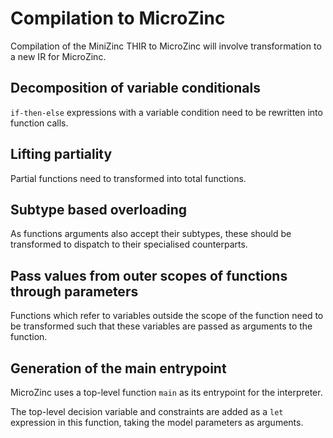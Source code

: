 # Compilation to MicroZinc

Compilation of the MiniZinc THIR to MicroZinc will involve transformation to
a new IR for MicroZinc.

## Decomposition of variable conditionals

`if-then-else` expressions with a variable condition need to be rewritten into
function calls.

## Lifting partiality

Partial functions need to transformed into total functions.

## Subtype based overloading

As functions arguments also accept their subtypes, these should be transformed
to dispatch to their specialised counterparts.

## Pass values from outer scopes of functions through parameters

Functions which refer to variables outside the scope of the function need to be
transformed such that these variables are passed as arguments to the function.

## Generation of the main entrypoint

MicroZinc uses a top-level function `main` as its entrypoint for the interpreter.

The top-level decision variable and constraints are added as a `let` expression
in this function, taking the model parameters as arguments.
